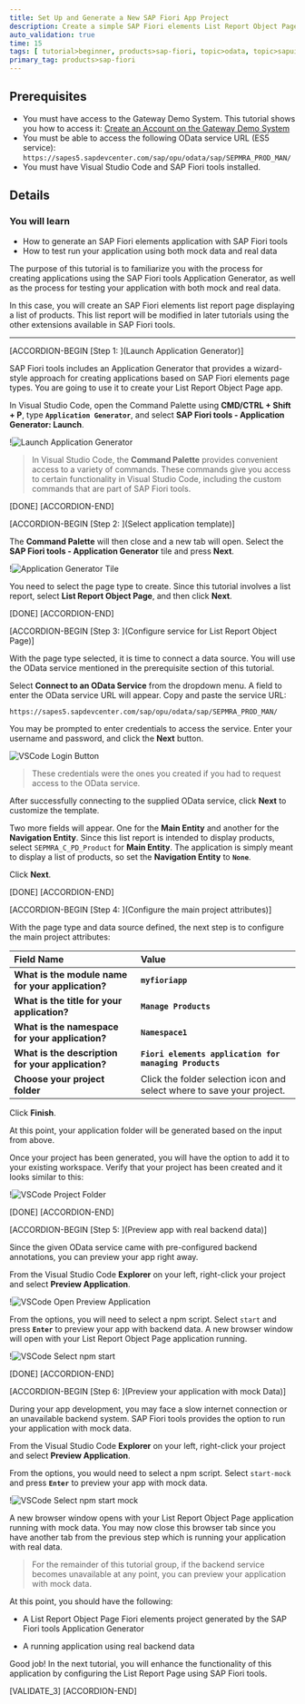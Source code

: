```yaml
---
title: Set Up and Generate a New SAP Fiori App Project
description: Create a simple SAP Fiori elements List Report Object Page using SAP Fiori tools.
auto_validation: true
time: 15
tags: [ tutorial>beginner, products>sap-fiori, topic>odata, topic>sapui5, topic>user-interface]
primary_tag: products>sap-fiori
---
```


## Prerequisites
 - You must have access to the Gateway Demo System. This tutorial shows you how to access it: [Create an Account on the Gateway Demo System](gateway-demo-signup)
 - You must be able to access the following OData service URL (ES5 service): `https://sapes5.sapdevcenter.com/sap/opu/odata/sap/SEPMRA_PROD_MAN/`
 - You must have Visual Studio Code and SAP Fiori tools installed.

## Details
### You will learn
- How to generate an SAP Fiori elements application with SAP Fiori tools
- How to test run your application using both mock data and real data

The purpose of this tutorial is to familiarize you with the process for creating applications using the SAP Fiori tools Application Generator, as well as the process for testing your application with both mock and real data.

In this case, you will create an SAP Fiori elements list report page displaying a list of products. This list report will be modified in later tutorials using the other extensions available in SAP Fiori tools.

---

[ACCORDION-BEGIN [Step 1: ](Launch Application Generator)]

SAP Fiori tools includes an Application Generator that provides a wizard-style approach for creating applications based on SAP Fiori elements page types. You are going to use it to create your List Report Object Page app.

In Visual Studio Code, open the Command Palette using **CMD/CTRL + Shift + P**, type **`Application Generator`**, and select **SAP Fiori tools - Application Generator: Launch**.

!![Launch Application Generator](t2-application-generator.png)

>In Visual Studio Code, the **Command Palette** provides convenient access to a variety of commands. These commands give you access to certain functionality in Visual Studio Code, including the custom commands that are part of SAP Fiori tools.

[DONE]
[ACCORDION-END]

[ACCORDION-BEGIN [Step 2: ](Select application template)]

The **Command Palette** will then close and a new tab will open. Select the **SAP Fiori tools - Application Generator** tile and press **Next**.

!![Application Generator Tile](t2-application-generator-tile.png)

You need to select the page type to create. Since this tutorial involves a list report, select **List Report Object Page**, and then click **Next**.

[DONE]
[ACCORDION-END]


[ACCORDION-BEGIN [Step 3: ](Configure service for List Report Object Page)]

With the page type selected, it is time to connect a data source. You will use the OData service mentioned in the prerequisite section of this tutorial.

Select **Connect to an OData Service** from the dropdown menu. A field to enter the OData service URL will appear. Copy and paste the service URL:

```
https://sapes5.sapdevcenter.com/sap/opu/odata/sap/SEPMRA_PROD_MAN/
```

You may be prompted to enter credentials to access the service. Enter your username and password, and click the **Next** button.

![VSCode Login Button](t2-login-logo.png)

>These credentials were the ones you created if you had to request access to the OData service.

After successfully connecting to the supplied OData service,  click **Next** to customize the template.

Two more fields will appear. One for the **Main Entity** and another for the **Navigation Entity**. Since this list report is intended to display products, select `SEPMRA_C_PD_Product` for **Main Entity**. The application is simply meant to display a list of products, so set the **Navigation Entity** to **`None`**.

Click  **Next**.

[DONE]
[ACCORDION-END]

[ACCORDION-BEGIN [Step 4: ](Configure the main project attributes)]

With the page type and data source defined, the next step is to configure the main project attributes:


|  Field Name     | Value
|  :------------- | :-------------
|  **What is the module name for your application?**           | **`myfioriapp`**
|  **What is the title for your application?**           | **`Manage Products`**
|  **What is the namespace for your application?**    | **`Namespace1`**
|  **What is the description for your application?**          | **`Fiori elements application for managing Products`**
|  **Choose your project folder**   | Click the folder selection icon and select where to save your project.

Click **Finish**.

At this point, your application folder will be generated based on the input from above.

Once your project has been generated, you will have the option to add it to your existing workspace. Verify that your project has been created and it looks similar to this:

!![VSCode Project Folder](t2-project-structure.png)

[DONE]
[ACCORDION-END]

[ACCORDION-BEGIN [Step 5: ](Preview app with real backend data)]

Since the given OData service came with pre-configured backend annotations, you can preview your app right away.

From the Visual Studio Code **Explorer** on your left, right-click your project and select **Preview Application**.

!![VSCode Open Preview Application](t2-open-preview-application.png)

From the options, you will need to select a npm script. Select `start` and press **`Enter`** to preview your app with backend data. A new browser window will open with your List Report Object Page application running.

!![VSCode Select npm start](t2-select-npm-start.png)

[DONE]
[ACCORDION-END]

[ACCORDION-BEGIN [Step 6: ](Preview your application with mock Data)]

During your app development, you may face a slow internet connection or an unavailable backend system. SAP Fiori tools provides the option to run your application with mock data.

From the Visual Studio Code **Explorer** on your left, right-click your project and select **Preview Application**.

From the options, you would need to select a npm script. Select `start-mock` and press **`Enter`** to preview your app with mock data.

!![VSCode Select npm start mock](t2-select-npm-start-mock.png)

A new browser window opens with your List Report Object Page application running with mock data. You may now close this browser tab since you have another tab from the previous step which is running your application with real data.

>For the remainder of this tutorial group, if the backend service becomes unavailable at any point, you can preview your application with mock data.

At this point, you should have the following:

- A List Report Object Page Fiori elements project generated by the SAP Fiori tools Application Generator

- A running application using real backend data

Good job! In the next tutorial, you will enhance the functionality of this application by configuring the List Report Page using SAP Fiori tools.

[VALIDATE_3]
[ACCORDION-END]
